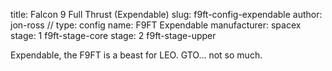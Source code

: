 title: Falcon 9 Full Thrust (Expendable)
slug: f9ft-config-expendable
author: jon-ross
//
type: config
name: F9FT Expendable
manufacturer: spacex
stage: 1 f9ft-stage-core
stage: 2 f9ft-stage-upper

Expendable, the F9FT is a beast for LEO. GTO... not so much.
